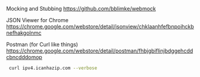 Mocking and Stubbing
https://github.com/bblimke/webmock

JSON Viewer for Chrome
https://chrome.google.com/webstore/detail/jsonview/chklaanhfefbnpoihckbnefhakgolnmc

Postman (for Curl like things)
https://chrome.google.com/webstore/detail/postman/fhbjgbiflinjbdggehcddcbncdddomop

```bash
 curl ipv4.icanhazip.com --verbose
```
